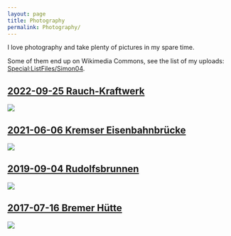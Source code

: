 ```yaml
---
layout: page
title: Photography
permalink: Photography/
---
```


I love photography and take plenty of pictures in my spare time.

Some of them end up on Wikimedia Commons, see the list of my uploads: [Special:ListFiles/Simon04](https://commons.wikimedia.org/wiki/Special:ListFiles/Simon04).

<section>
    <a href="https://commons.wikimedia.org/wiki/File:Rauch-Kraftwerk_(K16A0057).jpg">
        <h2>2022-09-25 Rauch-Kraftwerk</h2>
        <img src="https://upload.wikimedia.org/wikipedia/commons/thumb/5/53/Rauch-Kraftwerk_%28K16A0057%29.jpg/800px-Rauch-Kraftwerk_%28K16A0057%29.jpg">
    </a>
</section>

<section>
    <a href="https://commons.wikimedia.org/wiki/File:Kremser_Eisenbahnbr%C3%BCcke_(IMG_20210606_180255).jpg">
        <h2>2021-06-06 Kremser Eisenbahnbrücke</h2>
        <img src="https://upload.wikimedia.org/wikipedia/commons/thumb/4/4a/Kremser_Eisenbahnbr%C3%BCcke_(IMG_20210606_180255).jpg/450px-Kremser_Eisenbahnbr%C3%BCcke_(IMG_20210606_180255).jpg">
    </a>
</section>

<section>
    <a href="https://commons.wikimedia.org/wiki/File:Rudolfsbrunnen_(20190904_123547).jpg">
        <h2>2019-09-04 Rudolfsbrunnen</h2>
        <img src="https://upload.wikimedia.org/wikipedia/commons/thumb/c/c6/Rudolfsbrunnen_%2820190904_123547%29.jpg/450px-Rudolfsbrunnen_%2820190904_123547%29.jpg">
    </a>
</section>

<section>
    <a href="https://commons.wikimedia.org/wiki/File:Bremer_H%C3%BCtte_2017.jpg">
        <h2>2017-07-16 Bremer Hütte</h2>
        <img src="https://upload.wikimedia.org/wikipedia/commons/thumb/f/fb/Bremer_H%C3%BCtte_2017.jpg/800px-Bremer_H%C3%BCtte_2017.jpg">
    </a>
</section>
